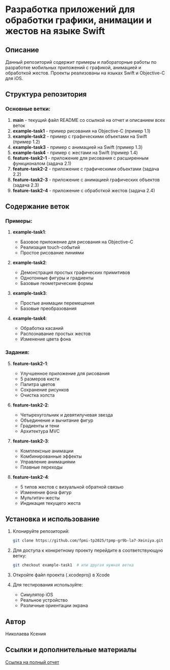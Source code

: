 # Разработка приложений для обработки графики, анимации и жестов на языке Swift

## Описание
Данный репозиторий содержит примеры и лабораторные работы по разработке мобильных приложений с графикой, анимацией и обработкой жестов. Проекты реализованы на языках Swift и Objective-C для iOS.

## Структура репозитория

### Основные ветки:

1. **main** - текущий файл README со ссылкой на отчет и описанием всех веток
2. **example-task1** - пример рисования на Objective-C (пример 1.1)
3. **example-task2** - пример с графическими объектами на Swift (пример 1.2)
4. **example-task3** - пример с анимацией на Swift (пример 1.3)
5. **example-task4** - пример с жестами на Swift (пример 1.4)
6. **feature-task2-1** - приложение для рисования с расширенным функционалом (задача 2.1)
7. **feature-task2-2** - приложение с графическими объектами (задача 2.2)
8. **feature-task2-3** - приложение с анимацией графических объектов (задача 2.3)
9. **feature-task2-4** - приложение с обработкой жестов (задача 2.4)

## Содержание веток

### Примеры:

1. **example-task1**:
   - Базовое приложение для рисования на Objective-C
   - Реализация touch-событий
   - Простое рисование линиями

2. **example-task2**:
   - Демонстрация простых графических примитивов
   - Однотонные фигуры и градиенты
   - Базовые геометрические формы

3. **example-task3**:
   - Простые анимации перемещения
   - Базовые преобразования

4. **example-task4**:
   - Обработка касаний
   - Распознавание простых жестов
   - Изменение цвета фона

### Задания:

5. **feature-task2-1**:
   - Улучшенное приложение для рисования
   - 5 размеров кисти
   - Палитра цветов
   - Сохранение рисунков
   - Очистка холста

6. **feature-task2-2**:
   - Четырехугольник и девятилучевая звезда
   - Объединение и вычитание фигур
   - Градиенты и тени
   - Архитектура MVC

7. **feature-task2-3**:
   - Комплексные анимации
   - Комбинированные эффекты
   - Управление анимациями
   - Плавные переходы

8. **feature-task2-4**:
   - 5 типов жестов с визуальной обратной связью
   - Изменение фона фигур
   - Мультитач-жесты
   - Индикация текущего жеста

## Установка и использование

1. Клонируйте репозиторий:
   ```bash
   git clone https://github.com/fpmi-tp2025/tpmp-gr9b-la7-Xeiniya.git
   ```

2. Для доступа к конкретному проекту перейдите в соответствующую ветку:
   ```bash
   git checkout example-task1  # или другая нужная ветка
   ```

3. Откройте файл проекта (.xcodeproj) в Xcode

4. Для тестирования используйте:
   - Симулятор iOS
   - Реальное устройство
   - Различные ориентации экрана

## Автор
Николаева Ксения

## Ссылки и дополнительные материалы
[Ссылка на полный отчет](https://docs.google.com/document/d/16gOx9Q-Q7-LJpyf6NUnXjWaErBQweUkHB618vmcITUA/edit?tab=t.0)
